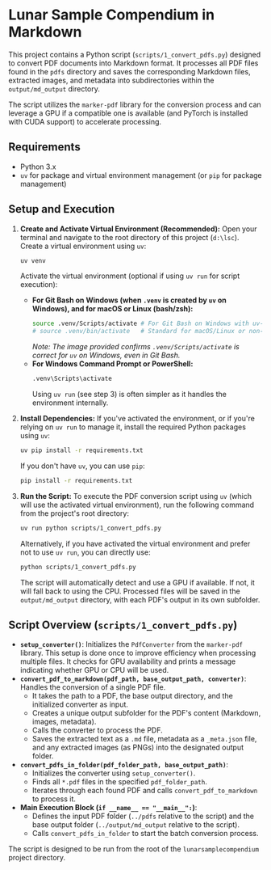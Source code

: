 <!-- filepath: d:\lsc\README.md -->

# Lunar Sample Compendium in Markdown

This project contains a Python script (`scripts/1_convert_pdfs.py`) designed to convert PDF documents into Markdown format. It processes all PDF files found in the `pdfs` directory and saves the corresponding Markdown files, extracted images, and metadata into subdirectories within the `output/md_output` directory.

The script utilizes the `marker-pdf` library for the conversion process and can leverage a GPU if a compatible one is available (and PyTorch is installed with CUDA support) to accelerate processing.

## Requirements

- Python 3.x
- `uv` for package and virtual environment management (or `pip` for package management)

## Setup and Execution

1.  **Create and Activate Virtual Environment (Recommended):**
    Open your terminal and navigate to the root directory of this project (`d:\lsc`). Create a virtual environment using `uv`:

    ```bash
    uv venv
    ```

    Activate the virtual environment (optional if using `uv run` for script execution):

    - **For Git Bash on Windows (when `.venv` is created by `uv` on Windows), and for macOS or Linux (bash/zsh):**
      ```bash
      source .venv/Scripts/activate # For Git Bash on Windows with uv-created venv
      # source .venv/bin/activate   # Standard for macOS/Linux or non-uv venvs
      ```
      _Note: The image provided confirms `.venv/Scripts/activate` is correct for `uv` on Windows, even in Git Bash._
    - **For Windows Command Prompt or PowerShell:**
      ```bash
      .venv\Scripts\activate
      ```
      Using `uv run` (see step 3) is often simpler as it handles the environment internally.

2.  **Install Dependencies:**
    If you've activated the environment, or if you're relying on `uv run` to manage it, install the required Python packages using `uv`:

    ```bash
    uv pip install -r requirements.txt
    ```

    If you don't have `uv`, you can use `pip`:

    ```bash
    pip install -r requirements.txt
    ```

3.  **Run the Script:**
    To execute the PDF conversion script using `uv` (which will use the activated virtual environment), run the following command from the project's root directory:

    ```bash
    uv run python scripts/1_convert_pdfs.py
    ```

    Alternatively, if you have activated the virtual environment and prefer not to use `uv run`, you can directly use:

    ```bash
    python scripts/1_convert_pdfs.py
    ```

    The script will automatically detect and use a GPU if available. If not, it will fall back to using the CPU. Processed files will be saved in the `output/md_output` directory, with each PDF's output in its own subfolder.

## Script Overview (`scripts/1_convert_pdfs.py`)

- **`setup_converter()`**: Initializes the `PdfConverter` from the `marker-pdf` library. This setup is done once to improve efficiency when processing multiple files. It checks for GPU availability and prints a message indicating whether GPU or CPU will be used.
- **`convert_pdf_to_markdown(pdf_path, base_output_path, converter)`**: Handles the conversion of a single PDF file.
  - It takes the path to a PDF, the base output directory, and the initialized converter as input.
  - Creates a unique output subfolder for the PDF's content (Markdown, images, metadata).
  - Calls the converter to process the PDF.
  - Saves the extracted text as a `.md` file, metadata as a `_meta.json` file, and any extracted images (as PNGs) into the designated output folder.
- **`convert_pdfs_in_folder(pdf_folder_path, base_output_path)`**:
  - Initializes the converter using `setup_converter()`.
  - Finds all `*.pdf` files in the specified `pdf_folder_path`.
  - Iterates through each found PDF and calls `convert_pdf_to_markdown` to process it.
- **Main Execution Block (`if __name__ == "__main__":`)**:
  - Defines the input PDF folder (`../pdfs` relative to the script) and the base output folder (`../output/md_output` relative to the script).
  - Calls `convert_pdfs_in_folder` to start the batch conversion process.

The script is designed to be run from the root of the `lunarsamplecompendium` project directory.
